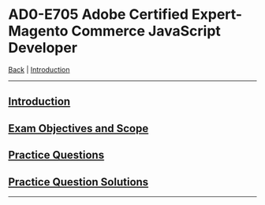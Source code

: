 # AD0-E705 Adobe Certified Expert-Magento Commerce JavaScript Developer

[Back](../) | [Introduction](./introduction.md)

-----


## [Introduction](./introduction.md)

## [Exam Objectives and Scope](./content.md)



## [Practice Questions](./q.md)
## [Practice Question Solutions](./a.md)

-----


[^1]:https://spark.adobe.com/page/AsAE8yXJ7ofFX/?page-mode=static

